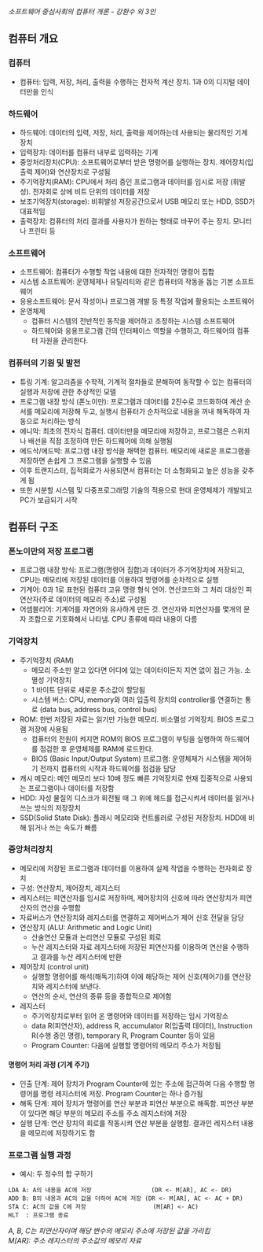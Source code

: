*소프트웨어 중심사회의 컴퓨터 개론 - 강환수 외 3인*

## 컴퓨터 개요

### 컴퓨터
- 컴퓨터: 입력, 저장, 처리, 출력을 수행하는 전자적 계산 장치. 1과 0의 디지털 데이터만을 인식

### 하드웨어
- 하드웨어: 데이터의 입력, 저장, 처리, 출력을 제어하는데 사용되는 물리적인 기계 장치
- 입력장치: 데이터를 컴퓨터 내부로 입력하는 기계
- 중앙처리장치(CPU): 소프트웨어로부터 받은 명령어를 실행하는 장치. 제어장치(입출력 제어)와 연산장치로 구성됨
- 주기억장치(RAM): CPU에서 처리 중인 프로그램과 데이터를 임시로 저장 (휘발성). 전자회로 상에 비트 단위의 데이터를 저장
- 보조기억장치(storage): 비휘발성 저장공간으로서 USB 메모리 또는 HDD, SSD가 대표적임
- 출력장치: 컴퓨터의 처리 결과를 사용자가 원하는 형태로 바꾸어 주는 장치. 모니터나 프린터 등

### 소프트웨어
- 소프트웨어: 컴퓨터가 수행할 작업 내용에 대한 전자적인 명령어 집합
- 시스템 소프트웨어: 운영체제나 유틸리티와 같은 컴퓨터의 작동을 돕는 기본 소프트웨어
- 응용소프트웨어: 문서 작성이나 프로그램 개발 등 특정 작업에 활용되는 소프트웨어
- 운영체제
  - 컴퓨터 시스템의 전반적인 동작을 제어하고 조정하는 시스템 소프트웨어
  - 하드웨어와 응용프로그램 간의 인터페이스 역할을 수행하고, 하드웨어의 컴퓨터 자원을 관리한다.

### 컴퓨터의 기원 및 발전
- 튜링 기계: 알고리즘을 수학적, 기계적 절차들로 분해하여 동작할 수 있는 컴퓨터의 실행과 저장에 관한 추상적인 모델
- 프로그램 내장 방식 (폰노이만): 프로그램과 데어터를 2진수로 코드화하여 계산 순서를 메모리에 저장해 두고, 실행시 컴퓨터가 순차적으로 내용을 꺼내 해독하여 자동으로 처리하는 방식
- 에니악: 최초의 전자식 컴퓨터. 데이터만을 메모리에 저장하고, 프로그램은 스위치나 배선을 직접 조정하여 만든 하드웨어에 의해 실행됨
- 에드삭/에드박: 프로그램 내장 방식을 채택한 컴퓨터. 메모리에 새로운 프로그램을 저장하면 손쉽게 그 프로그램을 실행할 수 있음
- 이후 트랜지스터, 집적회로가 사용되면서 컴퓨터는 더 소형화되고 높은 성능을 갖추게 됨
- 또한 시분할 시스템 및 다중프로그래밍 기술의 적용으로 현대 운영체제가 개발되고 PC가 보급되기 시작

## 컴퓨터 구조
### 폰노이만의 저장 프로그램
- 프로그램 내장 방식: 프로그램(명령어 집합)과 데이터가 주기억장치에 저장되고, CPU는 메모리에 저장된 데이터를 이용하여 명령어를 순차적으로 실행
- 기계어: 0과 1로 표현된 컴퓨터 고유 명령 형식 언어. 연산코드와 그 처리 대상인 피연산자(주로 데이터의 메모리 주소)로 구성됨
- 어셈블리어: 기계어를 자연어와 유사하게 만든 것. 연산자와 피연산자를 몇개의 문자 조합으로 기호화해서 나타냄. CPU 종류에 따라 내용이 다름
  
### 기억장치
- 주기억장치 (RAM)
  - 메모리 주소만 알고 있다면 어디에 있는 데이터이든지 지연 없이 접근 가능. 소멸성 기억장치
  - 1 바이트 단위로 새로운 주소값이 할당됨
  - 시스템 버스: CPU, memory와 여러 입출력 장치의 controller를 연결하는 통로 (data bus, address bus, control bus)
- ROM: 한번 저장된 자료는 읽기만 가능한 메모리. 비소멸성 기억장치. BIOS 프로그램 저장에 사용됨
  - 컴퓨터의 전원이 켜지면 ROM의 BIOS 프로그램이 부팅을 실행하여 하드웨어를 점검한 후 운영체제를 RAM에 로드한다. 
  - BIOS (Basic Input/Output System) 프로그램: 운영체제가 시스템을 제어하기 전까지 컴퓨터의 시작과 하드웨어를 점검을 담당
- 캐시 메모리: 메인 메모리 보다 10배 정도 빠른 기억장치로 현재 집중적으로 사용되는 프로그램이나 데이터를 저장함
- HDD: 자성 물질의 디스크가 회전될 때 그 위에 헤드를 접근시켜서 데이터를 읽거나 쓰는 방식의 저장장치
- SSD(Solid State Disk): 플래시 메모리와 컨트롤러로 구성된 저장장치. HDD에 비해 읽거나 쓰는 속도가 빠름

### 중앙처리장치
- 메모리에 저장된 프로그램과 데이터를 이용하여 실제 작업을 수행하는 전자회로 장치
- 구성: 연산장치, 제어장치, 레지스터
- 레지스터는 피연산자를 임시로 저장하며, 제어장치의 신호에 따라 연산장치가 피연산자의 연산을 수행함
- 자료버스가 연산장치와 레지스터를 연결하고 제어버스가 제어 신호 전달을 담당
- 연산장치 (ALU: Arithmetic and Logic Unit)
  - 산술연산 모듈과 논리연산 모듈로 구성된 회로
  - 누산 레지스터와 자료 레지스터에 저장된 피연산자를 이용하여 연산을 수행하고 결과를 누산 레지스터에 반환
- 제어장치 (control unit)
  - 실행할 명령어를 해석(해독기)하여 이에 해당하는 제어 신호(제어기)를 연산장치와 레지스터에 보낸다.
  - 연산의 순서, 연산의 종류 등을 종합적으로 제어함
- 레지스터
  - 주기억장치로부터 읽어 온 명령어와 데이터를 저장하는 임시 기억장소
  - data R(피연산자), address R, accumulator R(입출력 데이터), Instruction R(수행 중인 명령), temporary R, Program Counter 등이 있음
  - Program Counter: 다음에 실행할 명령어의 메모리 주소가 저장됨

#### 명령어 처리 과정 (기계 주기)
- 인출 단계: 제어 장치가 Program Counter에 있는 주소에 접근하여 다음 수행할 명령어를 명령 레지스터에 저장. Program Counter는 하나 증가됨
- 해독 단계: 제어 장치가 명령어를 연산 부분과 피연산 부분으로 해독함. 피연산 부분이 있다면 해당 부분의 메모리 주소를 주소 레지스터에 저장
- 실행 단계: 연산 장치의 회로를 작동시켜 연산 부분을 실행함. 결과인 레지스터 내용을 메모리에 저장하기도 함

### 프로그램 실행 과정
- 예시: 두 정수의 합 구하기
```shell
LDA A: A의 내용을 AC에 저장                 (DR <- M[AR], AC <- DR)
ADD B: B의 내용과 AC의 값을 더하여 AC에 저장 (DR <- M[AR], AC <- AC + DR)
STA C: AC의 값을 C에 저장                   (M[AR] <- AC)
HLT  : 프로그램 종료
```
*A, B, C는 피연산자이며 해당 변수의 메모리 주소에 저장된 값을 가리킴*  
*M[AR]: 주소 레지스터의 주소값의 메모리 자료*

